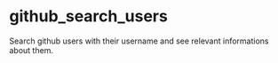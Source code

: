 # github_search_users
Search github users with their username and see relevant informations about them.
